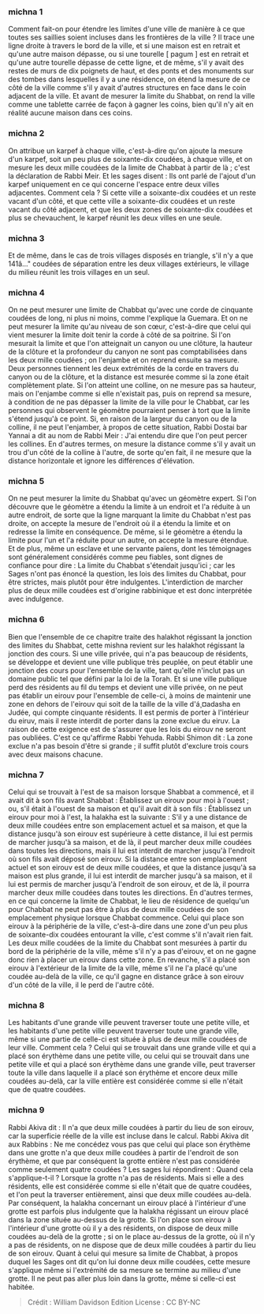 
### michna 1
Comment fait-on pour étendre les limites d'une ville de manière à ce que toutes ses saillies soient incluses dans les frontières de la ville ? Il trace une ligne droite à travers le bord de la ville, et si une maison est en retrait et qu'une autre maison dépasse, ou si une tourelle [ pagum ] est en retrait et qu'une autre tourelle dépasse de cette ligne, et de même, s'il y avait des restes de murs de dix poignets de haut, et des ponts et des monuments sur des tombes dans lesquelles il y a une résidence, on étend la mesure de ce côté de la ville comme s'il y avait d'autres structures en face dans le coin adjacent de la ville. Et avant de mesurer la limite du Shabbat, on rend la ville comme une tablette carrée de façon à gagner les coins, bien qu'il n'y ait en réalité aucune maison dans ces coins.

### michna 2
On attribue un karpef à chaque ville, c'est-à-dire qu'on ajoute la mesure d'un karpef, soit un peu plus de soixante-dix coudées, à chaque ville, et on mesure les deux mille coudées de la limite de Chabbat à partir de là ; c'est la déclaration de Rabbi Meir. Et les sages disent : Ils ont parlé de l'ajout d'un karpef uniquement en ce qui concerne l'espace entre deux villes adjacentes. Comment cela ? Si cette ville a soixante-dix coudées et un reste vacant d'un côté, et que cette ville a soixante-dix coudées et un reste vacant du côté adjacent, et que les deux zones de soixante-dix coudées et plus se chevauchent, le karpef réunit les deux villes en une seule.

### michna 3
Et de même, dans le cas de trois villages disposés en triangle, s'il n'y a que 141â..." coudées de séparation entre les deux villages extérieurs, le village du milieu réunit les trois villages en un seul.

### michna 4
On ne peut mesurer une limite de Chabbat qu'avec une corde de cinquante coudées de long, ni plus ni moins, comme l'explique la Guemara. Et on ne peut mesurer la limite qu'au niveau de son cœur, c'est-à-dire que celui qui vient mesurer la limite doit tenir la corde à côté de sa poitrine. Si l'on mesurait la limite et que l'on atteignait un canyon ou une clôture, la hauteur de la clôture et la profondeur du canyon ne sont pas comptabilisées dans les deux mille coudées ; on l'enjambe et on reprend ensuite sa mesure. Deux personnes tiennent les deux extrémités de la corde en travers du canyon ou de la clôture, et la distance est mesurée comme si la zone était complètement plate. Si l'on atteint une colline, on ne mesure pas sa hauteur, mais on l'enjambe comme si elle n'existait pas, puis on reprend sa mesure, à condition de ne pas dépasser la limite de la ville pour le Chabbat, car les personnes qui observent le géomètre pourraient penser à tort que la limite s'étend jusqu'à ce point. Si, en raison de la largeur du canyon ou de la colline, il ne peut l'enjamber, à propos de cette situation, Rabbi Dostai bar Yannai a dit au nom de Rabbi Meir : J'ai entendu dire que l'on peut percer les collines. En d'autres termes, on mesure la distance comme s'il y avait un trou d'un côté de la colline à l'autre, de sorte qu'en fait, il ne mesure que la distance horizontale et ignore les différences d'élévation.

### michna 5
On ne peut mesurer la limite du Shabbat qu'avec un géomètre expert. Si l'on découvre que le géomètre a étendu la limite à un endroit et l'a réduite à un autre endroit, de sorte que la ligne marquant la limite du Chabbat n'est pas droite, on accepte la mesure de l'endroit où il a étendu la limite et on redresse la limite en conséquence. De même, si le géomètre a étendu la limite pour l'un et l'a réduite pour un autre, on accepte la mesure étendue. Et de plus, même un esclave et une servante païens, dont les témoignages sont généralement considérés comme peu fiables, sont dignes de confiance pour dire : La limite du Chabbat s'étendait jusqu'ici ; car les Sages n'ont pas énoncé la question, les lois des limites du Chabbat, pour être strictes, mais plutôt pour être indulgentes. L'interdiction de marcher plus de deux mille coudées est d'origine rabbinique et est donc interprétée avec indulgence.

### michna 6
Bien que l'ensemble de ce chapitre traite des halakhot régissant la jonction des limites du Shabbat, cette mishna revient sur les halakhot régissant la jonction des cours. Si une ville privée, qui n'a pas beaucoup de résidents, se développe et devient une ville publique très peuplée, on peut établir une jonction des cours pour l'ensemble de la ville, tant qu'elle n'inclut pas un domaine public tel que défini par la loi de la Torah. Et si une ville publique perd des résidents au fil du temps et devient une ville privée, on ne peut pas établir un eirouv pour l'ensemble de celle-ci, à moins de maintenir une zone en dehors de l'eirouv qui soit de la taille de la ville d'á¸¤adasha en Judée, qui compte cinquante résidents. Il est permis de porter à l'intérieur du eiruv, mais il reste interdit de porter dans la zone exclue du eiruv. La raison de cette exigence est de s'assurer que les lois du eirouv ne seront pas oubliées. C'est ce qu'affirme Rabbi Yehuda. Rabbi Shimon dit : La zone exclue n'a pas besoin d'être si grande ; il suffit plutôt d'exclure trois cours avec deux maisons chacune.

### michna 7
Celui qui se trouvait à l'est de sa maison lorsque Shabbat a commencé, et il avait dit à son fils avant Shabbat : Établissez un eirouv pour moi à l'ouest ; ou, s'il était à l'ouest de sa maison et qu'il avait dit à son fils : Établissez un eirouv pour moi à l'est, la halakha est la suivante : S'il y a une distance de deux mille coudées entre son emplacement actuel et sa maison, et que la distance jusqu'à son eirouv est supérieure à cette distance, il lui est permis de marcher jusqu'à sa maison, et de là, il peut marcher deux mille coudées dans toutes les directions, mais il lui est interdit de marcher jusqu'à l'endroit où son fils avait déposé son eirouv. Si la distance entre son emplacement actuel et son eirouv est de deux mille coudées, et que la distance jusqu'à sa maison est plus grande, il lui est interdit de marcher jusqu'à sa maison, et il lui est permis de marcher jusqu'à l'endroit de son eirouv, et de là, il pourra marcher deux mille coudées dans toutes les directions. En d'autres termes, en ce qui concerne la limite de Chabbat, le lieu de résidence de quelqu'un pour Chabbat ne peut pas être à plus de deux mille coudées de son emplacement physique lorsque Chabbat commence. Celui qui place son eirouv à la périphérie de la ville, c'est-à-dire dans une zone d'un peu plus de soixante-dix coudées entourant la ville, c'est comme s'il n'avait rien fait. Les deux mille coudées de la limite du Chabbat sont mesurées à partir du bord de la périphérie de la ville, même s'il n'y a pas d'eirouv, et on ne gagne donc rien à placer un eirouv dans cette zone. En revanche, s'il a placé son eirouv à l'extérieur de la limite de la ville, même s'il ne l'a placé qu'une coudée au-delà de la ville, ce qu'il gagne en distance grâce à son eirouv d'un côté de la ville, il le perd de l'autre côté.

### michna 8
Les habitants d'une grande ville peuvent traverser toute une petite ville, et les habitants d'une petite ville peuvent traverser toute une grande ville, même si une partie de celle-ci est située à plus de deux mille coudées de leur ville. Comment cela ? Celui qui se trouvait dans une grande ville et qui a placé son érythème dans une petite ville, ou celui qui se trouvait dans une petite ville et qui a placé son érythème dans une grande ville, peut traverser toute la ville dans laquelle il a placé son érythème et encore deux mille coudées au-delà, car la ville entière est considérée comme si elle n'était que de quatre coudées.

### michna 9
Rabbi Akiva dit : Il n'a que deux mille coudées à partir du lieu de son eirouv, car la superficie réelle de la ville est incluse dans le calcul. Rabbi Akiva dit aux Rabbins : Ne me concédez vous pas que celui qui place son érythème dans une grotte n'a que deux mille coudées à partir de l'endroit de son érythème, et que par conséquent la grotte entière n'est pas considérée comme seulement quatre coudées ? Les sages lui répondirent : Quand cela s'applique-t-il ? Lorsque la grotte n'a pas de résidents. Mais si elle a des résidents, elle est considérée comme si elle n'était que de quatre coudées, et l'on peut la traverser entièrement, ainsi que deux mille coudées au-delà. Par conséquent, la halakha concernant un eirouv placé à l'intérieur d'une grotte est parfois plus indulgente que la halakha régissant un eirouv placé dans la zone située au-dessus de la grotte. Si l'on place son eirouv à l'intérieur d'une grotte où il y a des résidents, on dispose de deux mille coudées au-delà de la grotte ; si on le place au-dessus de la grotte, où il n'y a pas de résidents, on ne dispose que de deux mille coudées à partir du lieu de son eirouv. Quant à celui qui mesure sa limite de Chabbat, à propos duquel les Sages ont dit qu'on lui donne deux mille coudées, cette mesure s'applique même si l'extrémité de sa mesure se termine au milieu d'une grotte. Il ne peut pas aller plus loin dans la grotte, même si celle-ci est habitée.

>Crédit : William Davidson Edition
>License : CC BY-NC